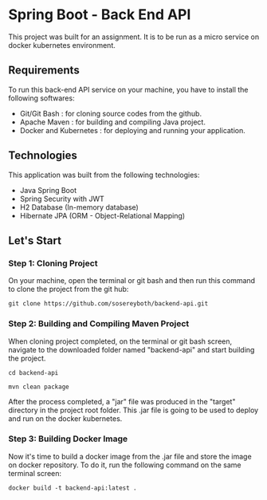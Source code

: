 # Spring Boot - Back End API

This project was built for an assignment. It is to be run as a micro service on docker kubernetes environment.

## Requirements
To run this back-end API service on your machine, you have to install the following softwares:
* Git/Git Bash : for cloning source codes from the github.
* Apache Maven : for building and compiling Java project.
* Docker and Kubernetes : for deploying and running your application.

## Technologies
This application was built from the following technologies:
* Java Spring Boot
* Spring Security with JWT
* H2 Database (In-memory database)
* Hibernate JPA (ORM - Object-Relational Mapping)

## Let's Start
### Step 1: Cloning Project
On your machine, open the terminal or git bash and then run this command to clone the project from the git hub:
```
git clone https://github.com/sosereyboth/backend-api.git
```
### Step 2: Building and Compiling Maven Project
When cloning project completed, on the terminal or git bash screen, navigate to the downloaded folder named "backend-api" and start building the project.
```
cd backend-api

mvn clean package 
```
After the process completed, a "jar" file was produced in the "target" directory in the project root folder. This .jar file is going to be used to deploy and run on the docker kubernetes.
### Step 3: Building Docker Image
Now it's time to build a docker image from the .jar file and store the image on docker repository. To do it, run the following command on the same terminal screen:
```
docker build -t backend-api:latest .
```
